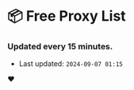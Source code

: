 # :package: Free Proxy List
### Updated every 15 minutes.

- Last updated: `2024-09-07 01:15`

:heart:

